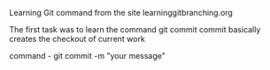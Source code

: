 Learning Git command from the site 
learninggitbranching.org


The first task was to learn the command git commit
commit basically creates the checkout of current work

command - git commit -m "your message"

